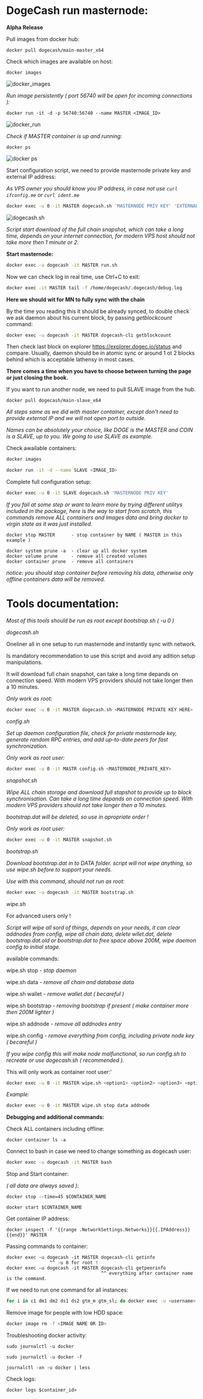 # DogeCash run masternode:

**Alpha Release**

Pull images from docker hub:

```docker
docker pull dogecash/main-master_x64
```

Check which images are available on host:

```docker
docker images
```

![docker_images](https://user-images.githubusercontent.com/50751381/80302333-eaa9d980-8798-11ea-8644-5aaef52efc48.png)

_Run image persistently ( port 56740 will be open for incoming connections ):_

```docker
docker run -it -d -p 56740:56740 --name MASTER <IMAGE_ID>
```

![docker_run](https://user-images.githubusercontent.com/50751381/80302533-15e0f880-879a-11ea-8da3-0edd2cdd8b85.png)

_Check if MASTER container is up and running:_

```docker
docker ps
```

![docker ps](https://user-images.githubusercontent.com/50751381/80302655-d070fb00-879a-11ea-9826-ecfa23bdc7c7.png)

Start configuration script, we need to provide masternode private key and external IP address:

_As VPS owner you should know you IP address, in case not use `curl ifconfig.me` or `curl ident.me`_

```bash
docker exec -u 0 -it MASTER dogecash.sh 'MASTERNODE PRIV KEY' 'EXTERNAL IP'
```

![dogecash.sh](https://user-images.githubusercontent.com/50751381/80302833-fe0a7400-879b-11ea-9ca4-6f3deb82d55f.png)

_Script start download of the full chain snapshot, which can take a long time, depends on your internet connection, for modern VPS host should not take more then 1 minute or 2._

**Start masternode:**

```bash
docker exec -u dogecash -it MASTER run.sh
```

Now we can check log in real time, use Ctrl+C to exit:

```bash
docker exec -it MASTER tail -f /home/dogecash/.dogecash/debug.log
```

**Here we should wit for MN to fully sync with the chain**

By the time you reading this it should be already synced, to double check we ask daemon about his current block, by passing _getblockcount_ command:

```bash
docker exec -u dogecash -it MASTER dogecash-cli getblockcount
```

Then check last block on explorer https://explorer.dogec.io/status and compare. Usually, daemon should be in atomic sync or around 1 ot 2 blocks behind which is acceptable lathensy in most cases.

**There comes a time when you have to choose between turning the page or just closing the book.**

If you want to run another node, we need to pull SLAVE image from the hub.

```docker
docker pull dogecash/main-slave_x64
```

_All steps same as we did with master container, except don't need to provide external IP and we will not open port to outside._

_Names can be absolutely your choice, like DOGE is the MASTER and COIN is a SLAVE, up to you. We going to use SLAVE as example._

Check awailable containers:

```bash
docker images
```

```bash
docker run -it -d --name SLAVE <IMAGE_ID>
```

Complete full configuration setup:

```bash
docker exec -u 0 -it SLAVE dogecash.sh 'MASTERNODE PRIV KEY'
```

_If you fail at some step or want to learn more by trying different utilitys included in the package, here is the way to start from scratch, this commands remove ALL containers and images data and bring docker to virgin state as it was just installed._

```
docker stop MASTER      - stop container by NAME ( MASTER in this example )

docker system prune -a  - clear up all docker system
docker volume prune     - remove all created volumes
docker container prune  - remove all containers
```

_notice: you should stop container before removing his data, otherwise only offline containers data will be removed._

# Tools documentation:

_Most of this tools should be run as root except bootstrap.sh ( -u 0 )_

_dogecash.sh_

Oneliner all in one setup to run masternode and instantly sync with network.

Is mandatory recommendation to use this script and avoid any adition setup manipulations.

It will download full chain snapshot, can take a long time depands on connection speed.
With modern VPS providers should not take longer then a 10 minutes.

_Only work as root:_

```bash
docker exec -u 0 -it MASTER dogecash.sh <MASTERNODE PRIVATE KEY HERE>
```

_config.sh_

_Set up daemon configuration file, check for private masternode key,_
_generate random RPC entries, and add up-to-date peers for fast synchronization._

_Only work as root user:_

```bash
docker exec -u 0 -it MASTR config.sh <MASTERNODE_PRIVATE_KEY>
```

_snapshot.sh_

_Wipe ALL chain storage and download full stapshot to provide up to block synchronisation._
_Can take a long time depands on connection speed._
_With modern VPS providers should not take longer then a 10 minutes._

_bootstrap.dat will be deleted, so use in apropriate order !_

_Only work as root user:_

```bash
docker exec -u 0 -it MASTER snapshot.sh
```

_bootstrap.sh_

_Download bootstrap.dat in to DATA folder._
_script will not wipe anything, so use wipe.sh before to support your needs._

_Use with this command, should not run as root:_

```bash
docker exec -u dogecash -it MASTER bootstrap.sh
```

_wipe.sh_

For advanced users only !

_Script will wipe all sord of things, depends on your needs, it can clear addnodes from config, wipe all chain data, delete wllet.dat, delete bootstrap.dat.old or bootstrap.dat to free space above 200M, wipe daemon config to initial stage._

available commands:

wipe.sh stop - _stop daemon_

wipe.sh data - _remove all chain and database data_

wipe.sh wallet - _remove wallet.dat ( becareful )_

wipe.sh bootstrap - _removing bootstrap if present ( make container more then 200M lighter )_

wipe.sh addnode - _remove all addnodes entry_

wipe.sh config - _remove everything from config, including private node key ( becareful )_

_If you wipe config this will make node malfunctional, so run config.sh to recreate or use dogecash.sh ( recommended )._

This will only work as container root user:'

```bash
docker exec -u 0 -it MASTER wipe.sh <option1> <option2> <option3> <option4> ...
```

_Example:_

```bash
docker exec -u 0 -it MASTER wipe.sh stop data addnode
```

**Debugging and additional commands:**

Check ALL containers including offline:

```docker
docker container ls -a
```

Connect to bash in case we need to change something as dogecash user:

```bash
docker exec -u dogecash -it MASTER bash
```

Stop and Start container:

_( all data are always saved ):_

```docker
docker stop --time=45 $CONTAINER_NAME

docker start $CONTAINER_NAME
```

Get container IP address:

```docker
docker inspect -f '{{range .NetworkSettings.Networks}}{{.IPAddress}}{{end}}' MASTER
```

Passing commands to container:

```docker
docker exec -u dogecash -it MASTER dogecash-cli getinfo
                ^^ -u 0 for root !
docker exec -u dogecash -it MASTER dogecash-cli getpeerinfo
                                   ^^ everything after container name is the command.
```

If we need to run one command for all instances:

```bash
for i in c1 dm1 dm2 ds1 ds2 gtm_m gtm_sl; do docker exec -u <username> -it $i /bin/bash -c "whatever we need to do"; done
```

Remove image for people with low HDD space:

```bash
docker image rm -f <IMAGE NAME OR ID>
```

Troubleshooting docker activity:

```docker
sudo journalctl -u docker

sudo journalctl -u docker -f

journalctl -xn -u docker | less
```

Check logs:

```docker
docker logs $container_id>
```
